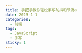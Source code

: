 ```yaml
---
title: 手把手教你轻松手写防抖和节流🔥
date: 2023-1-1
categories:
  - 前端
tags:
  - JavaScript
  - 手写
sticky: 1
---
```


